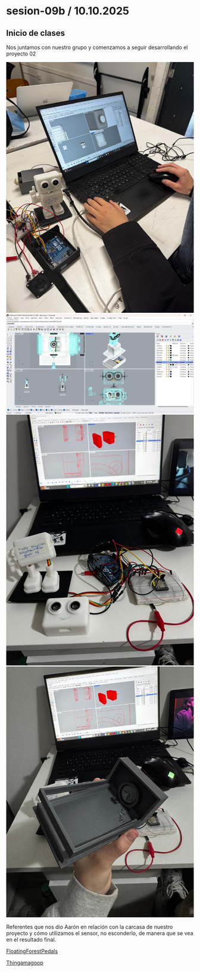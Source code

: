 # sesion-09b / 10.10.2025

## Inicio de clases

Nos juntamos con nuestro grupo y comenzamos a seguir desarrollando el proyecto 02

![trabajoClase](./imagenes/trabajoClase.jpg)
![trabajoClase01](./imagenes/trabajoClase01.jpg)
![trabajoClase02](./imagenes/trabajoClase02.jpg)
![trabajoClase03](./imagenes/trabajoClase03.jpg)

Referentes que nos dio Aarón en relación con la carcasa de nuestro proyecto y cómo utilizamos el sensor, no esconderlo, de manera que se vea en el resultado final.

[FloatingForestPedals](https://www.floatingforestpedals.com/shop/drifter)

[Thingamagoop](https://bleeplabs.com/original_thingamagoop/)

